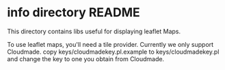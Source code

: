 # info directory README

This directory contains libs useful for displaying 
leaflet Maps.

To use leaflet maps, you'll need a tile provider.
Currently we only support Cloudmade.
copy keys/cloudmadekey.pl.example to keys/cloudmadekey.pl
and change the key to one you obtain from Cloudmade.




 
 
 